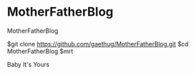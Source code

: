 MotherFatherBlog
================

MotherFatherBlog

$git clone https://github.com/gaethug/MotherFatherBlog.git
$cd MotherFatherBlog
$mrt 

Baby It's Yours
